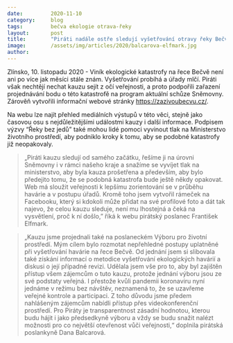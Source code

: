 ```yaml
---
date:         2020-11-10
category:     blog
tags:         bečva ekologie otrava-řeky
layout:       post
title:        "Piráti nadále ostře sledují vyšetřování otravy řeky Bečvy. Věc chtějí projednat ve Sněmovně, veřejnost informují i pomocí nového webu"
image:        /assets/img/articles/2020/balcarova-elfmark.jpg
author:       
---
```


Zlínsko, 10. listopadu 2020 - Viník ekologické katastrofy na řece Bečvě není ani po více jak měsíci stále znám. Vyšetřování probíhá a úřady mlčí. Piráti však nechtějí nechat kauzu sejít z očí veřejnosti, a proto podpořili zařazení projednávání bodu o této katastrofě na program aktuální schůze Sněmovny. Zárověň vytvořili informační webové stránky https://zazivoubecvu.cz/. 


Na webu lze najít přehled mediálních výstupů v této věci, stejně jako časovou osu s nejdůležitějšími událostmi kauzy i další informace. Podpisem výzvy “Řeky bez jedů” také mohou lidé pomoci vyvinout tlak na Ministerstvo životního prostředí, aby podniklo kroky k tomu, aby se podobné katastrofy již neopakovaly.


> „Piráti kauzu sledují od samého začátku, řešíme ji na úrovni Sněmovny i v rámci našeho kraje a snažíme se vyvíjet tlak na ministerstvo, aby byla kauza prošetřena a především, aby bylo předejito tomu, že se podobná katastrofa bude ještě někdy opakovat. Web má sloužit veřejnosti k lepšímu zorientování se v průběhu havárie a v postupu úřadů. Kromě toho jsem vytvořil rámeček na Facebooku, který si kdokoli může přidat na své profilové foto a dát tak najevo, že celou kauzu sleduje, není mu lhostejná a čeká na vysvětlení, proč k ní došlo,” říká k webu pirátský poslanec František Elfmark.  


> „Kauzu jsme projednali také na poslaneckém Výboru pro životní prostředí. Mým cílem bylo rozmotat nepřehledné postupy uplatněné při vyšetřování havárie na řece Bečvě. Od jednání jsem si slibovala také získání informací o metodice vyšetřování ekologických havárií a diskusi o její případné revizi. Udělala jsem vše pro to, aby byl zajištěn přístup všem zájemcům o tuto kauzu, protože jednání výboru jsou ze své podstaty veřejná. I přestože kvůli pandemii koronaviru nyní jednáme v režimu bez návštěv, neznamená to, že se uzavřeme veřejné kontrole a participaci. Z toho důvodu jsme předem nahlášeným zájemcům nabídli přístup přes videokonferenční prostředí. Pro Piráty je transparentnost zásadní hodnotou, kterou budu hájit i jako předsedkyně výboru a vždy se budu snažit nalézt možnosti pro co největší otevřenost vůči veřejnosti,“ doplnila pirátská poslankyně Dana Balcarová.   
